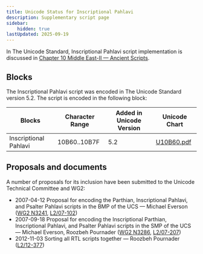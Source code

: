 ```yaml
---
title: Unicode Status for Inscriptional Pahlavi
description: Supplementary script page
sidebar:
    hidden: true
lastUpdated: 2025-09-19
---
```


In The Unicode Standard, Inscriptional Pahlavi script implementation is discussed in [Chapter 10 Middle East-II — Ancient Scripts](https://www.unicode.org/versions/latest/core-spec/chapter-10/#G28741).

## Blocks

The Inscriptional Pahlavi script was encoded in The Unicode Standard version 5.2. The script is encoded in the following block:

| Blocks  |  Character Range  |  Added in Unicode Version  |  Unicode Chart  |
| ------- | ----------------- | -------------------------- | --------------- |
| Inscriptional Pahlavi  | 10B60..10B7F  |  5.2  |  [U10B60.pdf](http://www.unicode.org/charts/PDF/U10B60.pdf)  |

## Proposals and documents

A number of proposals for its inclusion have been submitted to the Unicode Technical Committee and WG2:
- 2007-04-12 Proposal for encoding the Parthian, Inscriptional Pahlavi, and Psalter Pahlavi scripts in the BMP of the UCS — Michael Everson ([WG2 N3241](https://www.unicode.org/wg2/docs/n3241.pdf), [L2/07-102](http://www.unicode.org/cgi-bin/GetMatchingDocs.pl?L2/07-102))
- 2007-09-18 Proposal for encoding the Inscriptional Parthian, Inscriptional Pahlavi, and Psalter Pahlavi scripts in the SMP of the UCS — Michael Everson, Roozbeh Pournader ([WG2 N3286](https://www.unicode.org/wg2/docs/n3286.pdf), [L2/07-207](http://www.unicode.org/cgi-bin/GetMatchingDocs.pl?L2/07-207))
- 2012-11-03 Sorting all RTL scripts together — Roozbeh Pournader ([L2/12-377](http://www.unicode.org/cgi-bin/GetMatchingDocs.pl?L2/12-377))
